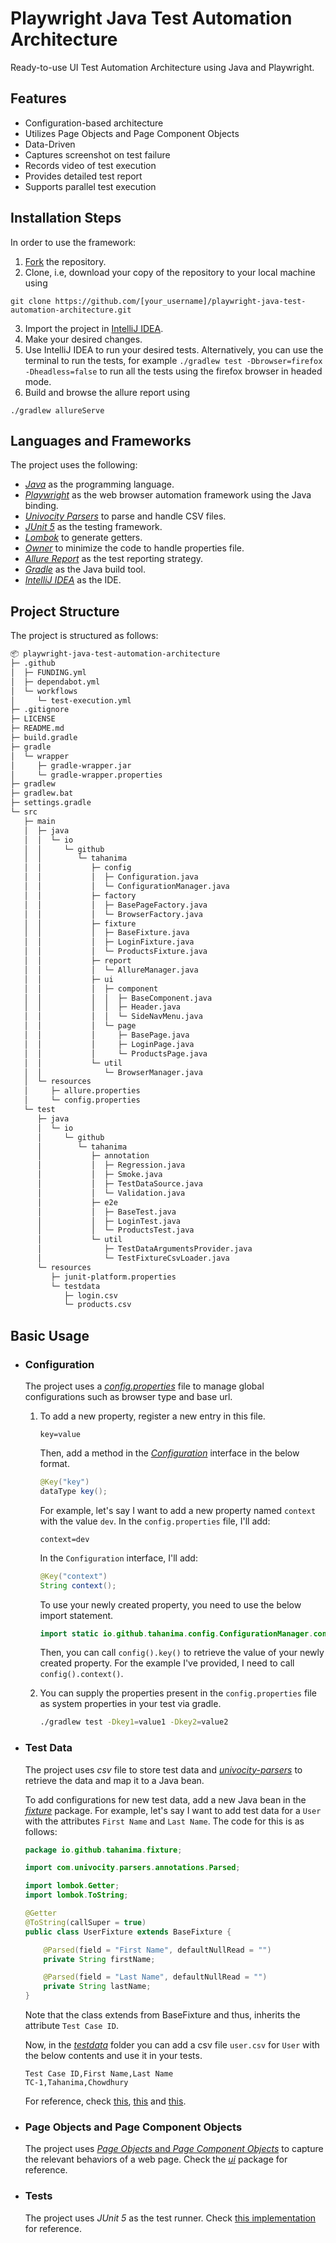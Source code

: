 # Playwright Java Test Automation Architecture

Ready-to-use UI Test Automation Architecture using Java and Playwright.

## Features

- Configuration-based architecture
- Utilizes Page Objects and Page Component Objects
- Data-Driven
- Captures screenshot on test failure
- Records video of test execution
- Provides detailed test report
- Supports parallel test execution

## Installation Steps

In order to use the framework:

1. [Fork](https://github.com/Tahanima/playwright-java-test-automation-architecture/fork) the repository.
2. Clone, i.e, download your copy of the repository to your local machine using
```
git clone https://github.com/[your_username]/playwright-java-test-automation-architecture.git
```
3. Import the project in [IntelliJ IDEA](https://www.jetbrains.com/idea/download/).
4. Make your desired changes.
5. Use IntelliJ IDEA to run your desired tests. Alternatively, you can use the terminal to run the tests, for example `./gradlew test -Dbrowser=firefox -Dheadless=false` to run all the tests using the firefox browser in headed mode.
6. Build and browse the allure report using
```
./gradlew allureServe
```

## Languages and Frameworks

The project uses the following:
- *[Java](https://openjdk.java.net/projects/jdk/)* as the programming language.
- *[Playwright](https://playwright.dev/)* as the web browser automation framework using the Java binding.
- *[Univocity Parsers](https://www.univocity.com/pages/univocity_parsers_tutorial)* to parse and handle CSV files.
- *[JUnit 5](https://junit.org/junit5/)* as the testing framework.
- *[Lombok](https://projectlombok.org/)* to generate getters.
- *[Owner](http://owner.aeonbits.org/)* to minimize the code to handle properties file.
- *[Allure Report](https://qameta.io/allure-report/)* as the test reporting strategy.
- *[Gradle](https://gradle.org/)* as the Java build tool.
- *[IntelliJ IDEA](https://www.jetbrains.com/idea/)* as the IDE.

## Project Structure

The project is structured as follows:

```bash
📦 playwright-java-test-automation-architecture
├─ .github
│  ├─ FUNDING.yml
│  ├─ dependabot.yml
│  └─ workflows
│     └─ test-execution.yml
├─ .gitignore
├─ LICENSE
├─ README.md
├─ build.gradle
├─ gradle
│  └─ wrapper
│     ├─ gradle-wrapper.jar
│     └─ gradle-wrapper.properties
├─ gradlew
├─ gradlew.bat
├─ settings.gradle
└─ src
   ├─ main
   │  ├─ java
   │  │  └─ io
   │  │     └─ github
   │  │        └─ tahanima
   │  │           ├─ config
   │  │           │  ├─ Configuration.java
   │  │           │  └─ ConfigurationManager.java
   │  │           ├─ factory
   │  │           │  ├─ BasePageFactory.java
   │  │           │  └─ BrowserFactory.java
   │  │           ├─ fixture
   │  │           │  ├─ BaseFixture.java
   │  │           │  ├─ LoginFixture.java
   │  │           │  └─ ProductsFixture.java
   │  │           ├─ report
   │  │           │  └─ AllureManager.java
   │  │           ├─ ui
   │  │           │  ├─ component
   │  │           │  │  ├─ BaseComponent.java
   │  │           │  │  ├─ Header.java
   │  │           │  │  └─ SideNavMenu.java
   │  │           │  └─ page
   │  │           │     ├─ BasePage.java
   │  │           │     ├─ LoginPage.java
   │  │           │     └─ ProductsPage.java
   │  │           └─ util
   │  │              └─ BrowserManager.java
   │  └─ resources
   │     ├─ allure.properties
   │     └─ config.properties
   └─ test
      ├─ java
      │  └─ io
      │     └─ github
      │        └─ tahanima
      │           ├─ annotation
      │           │  ├─ Regression.java
      │           │  ├─ Smoke.java
      │           │  ├─ TestDataSource.java
      │           │  └─ Validation.java
      │           ├─ e2e
      │           │  ├─ BaseTest.java
      │           │  ├─ LoginTest.java
      │           │  └─ ProductsTest.java
      │           └─ util
      │              ├─ TestDataArgumentsProvider.java
      │              └─ TestFixtureCsvLoader.java
      └─ resources
         ├─ junit-platform.properties
         └─ testdata
            ├─ login.csv
            └─ products.csv
```

## Basic Usage

- ### Configuration
  The project uses a [*config.properties*](./src/main/resources/config.properties) file to manage global configurations such as browser type and base url.
  
  1. To add a new property, register a new entry in this file.
      ```
      key=value
      ```
    
      Then, add a method in the [*Configuration*](./src/main/java/io/github/tahanima/config/Configuration.java) interface in the below format.
      ```java
      @Key("key")
      dataType key();
      ```
    
      For example, let's say I want to add a new property named `context` with the value `dev`. In the `config.properties` file, I'll add:
      ```
      context=dev
      ```
    
      In the `Configuration` interface, I'll add:
      ```java
      @Key("context")
      String context();
      ```
    
      To use your newly created property, you need to use the below import statement.
      ```java
      import static io.github.tahanima.config.ConfigurationManager.config;
      ```
    
      Then, you can call `config().key()` to retrieve the value of your newly created property. For the example I've provided, I need to call `config().context()`.

  2. You can supply the properties present in the `config.properties` file as system properties in your test via gradle.
      ```bash
      ./gradlew test -Dkey1=value1 -Dkey2=value2
      ```
      
- ### Test Data
  The project uses *csv* file to store test data and [*univocity-parsers*](https://github.com/uniVocity/univocity-parsers) to retrieve the data and map it to a Java bean.

  To add configurations for new test data, add a new Java bean in the [*fixture*](./src/main/java/io/github/tahanima/fixture) package. For example, let's say I want to add test data for a `User` with the attributes `First Name` and `Last Name`. The code for this is as follows:

   ```java
   package io.github.tahanima.fixture;

   import com.univocity.parsers.annotations.Parsed;

   import lombok.Getter;
   import lombok.ToString;

   @Getter
   @ToString(callSuper = true)
   public class UserFixture extends BaseFixture {

       @Parsed(field = "First Name", defaultNullRead = "")
       private String firstName;

       @Parsed(field = "Last Name", defaultNullRead = "")
       private String lastName;
   }
   ```
   Note that the class extends from BaseFixture and thus, inherits the attribute `Test Case ID`.

   Now, in the [*testdata*](./src/test/resources/testdata) folder you can add a csv file `user.csv` for `User` with the below contents and use it in your tests.
   ```
   Test Case ID,First Name,Last Name
   TC-1,Tahanima,Chowdhury
   ```
   For reference, check [this](./src/main/java/io/github/tahanima/fixture/LoginFixture.java), [this](./src/test/resources/testdata/login.csv) and [this](./src/test/java/io/github/tahanima/e2e/LoginTest.java).

- ### Page Objects and Page Component Objects
  The project uses [*Page Objects* and *Page Component Objects*](https://www.selenium.dev/documentation/test_practices/encouraged/page_object_models/) to capture the relevant behaviors of a web page. Check the [*ui*](./src/main/java/io/github/tahanima/ui) package for reference.

- ### Tests
  The project uses *JUnit 5* as the test runner. Check [this implementation](./src/test/java/io/github/tahanima/e2e/LoginTest.java) for reference.
